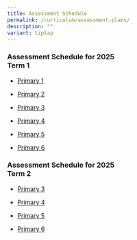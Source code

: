 ```yaml
---
title: Assessment Schedule
permalink: /curriculum/assessment-plans/
description: ""
variant: tiptap
---
```

<h3>Assessment Schedule for 2025<br>Term 1</h3>
<ul data-tight="true" class="tight">
<li>
<p><a href="/files/2025_Assessment_Letter_to_Parents__P1_Learning_Outcomes.pdf" rel="noopener noreferrer nofollow" target="_blank">Primary 1</a>
</p>
</li>
<li>
<p><a href="/files/2025_Assessment_Letter_to_Parents___P2_Learning_Outcomes.pdf" rel="noopener noreferrer nofollow" target="_blank">Primary 2</a>
</p>
</li>
<li>
<p><a href="/files/new_2025_T1_Assessment_Schedule___P3.pdf" rel="noopener noreferrer nofollow" target="_blank">Primary 3</a>
</p>
</li>
<li>
<p><a href="/files/new_2025_T1_Assessment_Schedule___P4.pdf" rel="noopener noreferrer nofollow" target="_blank">Primary 4</a>
</p>
</li>
<li>
<p><a href="/files/new_2025_T1_Assessment_Schedule___P5.pdf" rel="noopener noreferrer nofollow" target="_blank">Primary 5</a>
</p>
</li>
<li>
<p><a href="/files/new_2025_T1_Assessment_Schedule___P6.pdf" rel="noopener noreferrer nofollow" target="_blank">Primary 6</a>
</p>
</li>
</ul>
<p></p>
<h3>Assessment Schedule for 2025<br>Term 2</h3>
<ul data-tight="true" class="tight">
<li>
<p><a href="/files/2025_T2_Assessment_Schedule___P3.pdf" rel="noopener nofollow" target="_blank">Primary 3</a>
</p>
</li>
<li>
<p><a href="/files/2025_T2_Assessment_Schedule___P4.pdf" rel="noopener nofollow" target="_blank">Primary 4</a>
</p>
</li>
<li>
<p><a href="/files/2025_T2_Assessment_Schedule___P5.pdf" rel="noopener nofollow" target="_blank">Primary 5</a>
</p>
</li>
<li>
<p><a href="/files/2025_T2_Assessment_Schedule___P6.pdf" rel="noopener nofollow" target="_blank">Primary 6</a>
</p>
</li>
</ul>
<p></p>